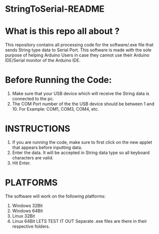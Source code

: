 # StringToSerial-README

What is this repo all about ?
=============================
This repository contains all processing code for the software/.exe file that sends String type data to Serial Port.
This software is made with the sole purpose of helping Arduino Users in case they cannot use their Arduino IDE/Serial monitor of the Arduino IDE.

Before Running the Code:
========================
1. Make sure that your USB device which will receive the String data is connected to the pc.
2. The COM Port number of the the USB device should be between 1 and 10. For Example: COM1, COM3, COM4, etc.

INSTRUCTIONS
============
1. If you are running the code, make sure to first click on the new applet that appears before inputting data.
2. Enter the data. It will be accepted in String data type so all keyboard characters are valid.
3. Hit Enter.

PLATFORMS
=========
The software will work on the following platforms:

1. Windows 32Bit
2. Windows 64Bit
3. Linux   32Bit
4. Linux   64Bit
LETS TEST IT OUT
Separate .exe files are there in their respective folders.
